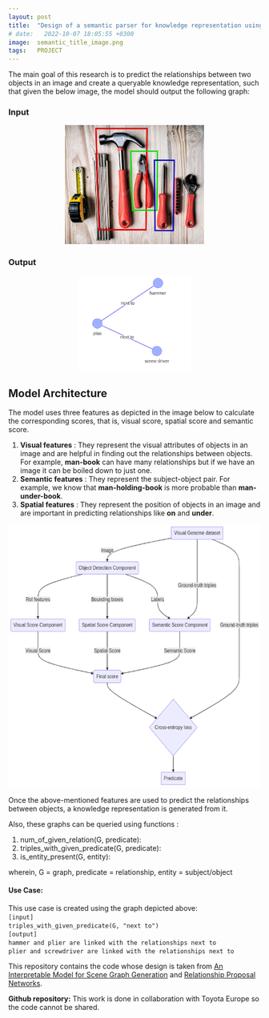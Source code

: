 ```yaml
---
layout: post
title:  "Design of a semantic parser for knowledge representation using existing computer vision output"
# date:   2022-10-07 18:05:55 +0300
image:  semantic_title_image.png
tags:   PROJECT
---
```


The main goal of this research is to predict the relationships between two objects in an image and create a queryable knowledge representation, such that given the below image, the model should output the following graph:

### Input
<p align="center" width="100%">
    <img width="55%" src="https://raw.githubusercontent.com/ananyaverma2/images_stored/master/hammer.png">
</p>

### Output
<p align="center" width="100%">
    <img width="45%" src="https://raw.githubusercontent.com/ananyaverma2/images_stored/master/hammer_tri.png">
</p>

## Model Architecture
The model uses three features as depicted in the image below to calculate the corresponding scores, that is, visual score, spatial score and semantic score.
1. **Visual features** : They represent the visual attributes of objects in an image and are helpful in finding out the relationships between objects. For example, **man-book** can have many relationships but if we have an image it can be boiled down to just one.
2. **Semantic features** : They represent the subject-object pair. For example, we know that **man-holding-book** is more probable than **man-under-book**. 
3. **Spatial features** : They represent the position of objects in an image and are important in predicting relationships like **on** and **under**.


<p align="left" width="100%">
    <img width="1000" src="https://raw.githubusercontent.com/ananyaverma2/images_stored/master/main.png">
</p>


Once the above-mentioned features are used to predict the relationships between objects, a knowledge representation is generated from it.

Also, these graphs can be queried using functions :

1. num_of_given_relation(G, predicate):
2. triples_with_given_predicate(G, predicate):
3. is_entity_present(G, entity):

wherein,  G = graph, predicate = relationship, entity = subject/object

#### Use Case:
This use case is created using the graph depicted above: \
`[input]` \
`triples_with_given_predicate(G, "next to")` \
`[output]` \
`hammer and plier are linked with the relationships next to` \
`plier and screwdriver are linked with the relationships next to`



 This repository contains the code whose design is taken from [An Interpretable Model for Scene Graph Generation](https://arxiv.org/pdf/1811.09543.pdf) and [Relationship Proposal Networks](https://openaccess.thecvf.com/content_cvpr_2017/papers/Zhang_Relationship_Proposal_Networks_CVPR_2017_paper.pdf).

 **Github repository:** This work is done in collaboration with Toyota Europe so the code cannot be shared.
